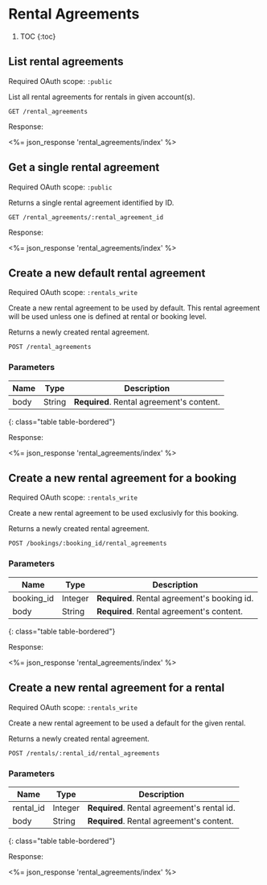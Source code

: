 # Rental Agreements

1. TOC
{:toc}

## List rental agreements

Required OAuth scope: `:public`

List all rental agreements for rentals in given account(s).

~~~
GET /rental_agreements
~~~

Response:

<%= json_response 'rental_agreements/index' %>

## Get a single rental agreement

Required OAuth scope: `:public`

Returns a single rental agreement identified by ID.

~~~
GET /rental_agreements/:rental_agreement_id
~~~

Response:

<%= json_response 'rental_agreements/index' %>

## Create a new default rental agreement

Required OAuth scope: `:rentals_write`

Create a new rental agreement to be used by default.
This rental agreement will be used unless one is defined at rental
or booking level.

Returns a newly created rental agreement.

~~~~
POST /rental_agreements
~~~~

### Parameters

Name             | Type    | Description
-----------------|---------|-----------
body             | String  | **Required**. Rental agreement's content.
{: class="table table-bordered"}

Response:

<%= json_response 'rental_agreements/index' %>

## Create a new rental agreement for a booking

Required OAuth scope: `:rentals_write`

Create a new rental agreement to be used exclusivly for this booking.

Returns a newly created rental agreement.

~~~~
POST /bookings/:booking_id/rental_agreements
~~~~

### Parameters

Name             | Type    | Description
-----------------|---------|-----------
booking_id       | Integer | **Required**. Rental agreement's booking id.
body             | String  | **Required**. Rental agreement's content.
{: class="table table-bordered"}

Response:

<%= json_response 'rental_agreements/index' %>

## Create a new rental agreement for a rental

Required OAuth scope: `:rentals_write`

Create a new rental agreement to be used a default for the given rental.

Returns a newly created rental agreement.

~~~~
POST /rentals/:rental_id/rental_agreements
~~~~

### Parameters

Name             | Type    | Description
-----------------|---------|-----------
rental_id        | Integer | **Required**. Rental agreement's rental id.
body             | String  | **Required**. Rental agreement's content.
{: class="table table-bordered"}

Response:

<%= json_response 'rental_agreements/index' %>
